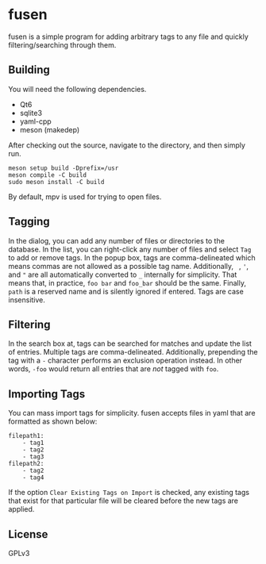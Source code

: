 # fusen
fusen is a simple program for adding arbitrary tags to any file and quickly filtering/searching through them.

## Building
You will need the following dependencies.

* Qt6
* sqlite3
* yaml-cpp
* meson (makedep)

After checking out the source, navigate to the directory, and then simply run.
```
meson setup build -Dprefix=/usr
meson compile -C build
sudo meson install -C build
```
By default, mpv is used for trying to open files.

## Tagging
In the dialog, you can add any number of files or directories to the database. In the list, you can right-click
any number of files and select `Tag` to add or remove tags. In the popup box, tags are comma-delineated which means
commas are not allowed as a possible tag name. Additionally, ` `, `'`, and `"` are all automatically converted
to `_` internally for simplicity. That means that, in practice, `foo bar` and `foo_bar` should be the same. Finally,
`path` is a reserved name and is silently ignored if entered. Tags are case insensitive.

## Filtering
In the search box at, tags can be searched for matches and update the list of entries. Multiple tags are
comma-delineated. Additionally, prepending the tag with a `-` character performs an exclusion operation instead.
In other words, `-foo` would return all entries that are *not* tagged with `foo`.

## Importing Tags
You can mass import tags for simplicity. fusen accepts files in yaml that are formatted as shown below:
```
filepath1:
    - tag1
    - tag2
    - tag3
filepath2:
    - tag2
    - tag4
```
If the option `Clear Existing Tags on Import` is checked, any existing tags that exist for that particular file will be
cleared before the new tags are applied.

## License
GPLv3
